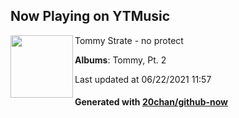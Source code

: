 ## Now Playing on YTMusic

[<img align="left" width="100" src="https://lh3.googleusercontent.com/238EJhCYAN0vSyjuLDxYgGybzB9JMKa1AMQb6k-DA7Q0l8DK5YtB6P9sY2CwWgE80-VG8tFw_xLXtz3M">](https://music.youtube.com/watch?v=xpfasCZwNdw)

Tommy Strate - no protect

**Albums**: Tommy, Pt. 2

Last updated at 06/22/2021 11:57

#### Generated with [20chan/github-now](https://github.com/20chan/github-now)
